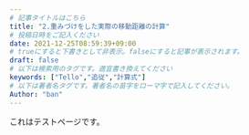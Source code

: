 ```yaml
---
# 記事タイトルはこちら
title: "2.重みづけをした実際の移動距離の計算"
# 投稿日時をご記入ください
date: 2021-12-25T08:59:39+09:00
# trueにすると下書きとして非表示。falseにすると記事が表示されます。
draft: false
# 以下は検索用のタグです。適宜書き換えてください
keywords: ["Tello","追従","計算式"]
# 以下は著者名タグです。著者名の苗字をローマ字で記入してください。
Author: "ban"
---
```


これはテストページです。